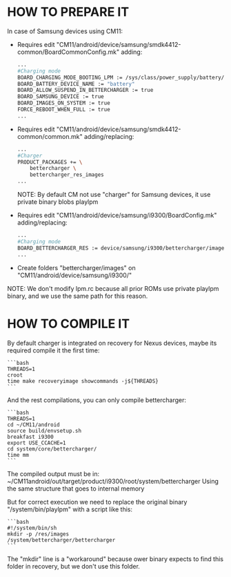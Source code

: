 # HOW TO PREPARE IT

In case of Samsung devices using CM11:

- Requires edit "CM11/android/device/samsung/smdk4412-common/BoardCommonConfig.mk" adding:

	```bash
	...
	#Charging mode
	BOARD_CHARGING_MODE_BOOTING_LPM := /sys/class/power_supply/battery/batt_lp_charging
	BOARD_BATTERY_DEVICE_NAME := "battery"
	BOARD_ALLOW_SUSPEND_IN_BETTERCHARGER := true
	BOARD_SAMSUNG_DEVICE := true
	BOARD_IMAGES_ON_SYSTEM := true
	FORCE_REBOOT_WHEN_FULL := true
	...
	```

- Requires edit "CM11/android/device/samsung/smdk4412-common/common.mk" adding/replacing:

	```bash
	...
	#Charger
	PRODUCT_PACKAGES += \
		bettercharger \
		bettercharger_res_images
	...
	```
	
	NOTE: By default CM not use "charger" for Samsung devices, it use private binary blobs playlpm

- Requires edit "CM11/android/device/samsung/i9300/BoardConfig.mk" adding/replacing:

	```bash
	...
	#Charging mode
	BOARD_BETTERCHARGER_RES := device/samsung/i9300/bettercharger/images
	...
	```

- Create folders "bettercharger/images" on "CM11/android/device/samsung/i9300/"

NOTE: We don't modify lpm.rc because all prior ROMs use private playlpm binary, and we use the same path for this reason.

# HOW TO COMPILE IT

By default charger is integrated on recovery for Nexus devices, maybe its required compile it the first time:

	```bash
	THREADS=1
	croot
	time make recoveryimage showcommands -j${THREADS}
	```

And the rest compilations, you can only compile bettercharger:

	```bash
	THREADS=1
	cd ~/CM11/android
	source build/envsetup.sh
	breakfast i9300
	export USE_CCACHE=1
	cd system/core/bettercharger/
	time mm
	```

The compiled output must be in:
	~/CM11android/out/target/product/i9300/root/system/bettercharger
Using the same structure that goes to internal memory

But for correct execution we need to replace the original binary "/system/bin/playlpm" with a script like this:

	```bash
	#!/system/bin/sh
	mkdir -p /res/images
	/system/bettercharger/bettercharger
	```
	
The "mkdir" line is a "workaround" because ower binary expects to find this folder in recovery, but we don't use this folder.
